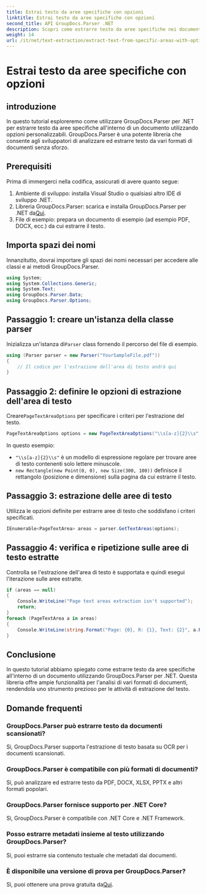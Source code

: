 ```yaml
---
title: Estrai testo da aree specifiche con opzioni
linktitle: Estrai testo da aree specifiche con opzioni
second_title: API GroupDocs.Parser .NET
description: Scopri come estrarre testo da aree specifiche nei documenti utilizzando GroupDocs.Parser per .NET. Esplora le opzioni avanzate di estrazione del testo con questo tutorial.
weight: 14
url: /it/net/text-extraction/extract-text-from-specific-areas-with-options/
---
```


# Estrai testo da aree specifiche con opzioni

## introduzione
In questo tutorial esploreremo come utilizzare GroupDocs.Parser per .NET per estrarre testo da aree specifiche all'interno di un documento utilizzando opzioni personalizzabili. GroupDocs.Parser è una potente libreria che consente agli sviluppatori di analizzare ed estrarre testo da vari formati di documenti senza sforzo.
## Prerequisiti
Prima di immergerci nella codifica, assicurati di avere quanto segue:
1. Ambiente di sviluppo: installa Visual Studio o qualsiasi altro IDE di sviluppo .NET.
2.  Libreria GroupDocs.Parser: scarica e installa GroupDocs.Parser per .NET da[Qui](https://releases.groupdocs.com/parser/net/).
3. File di esempio: prepara un documento di esempio (ad esempio PDF, DOCX, ecc.) da cui estrarre il testo.

## Importa spazi dei nomi
Innanzitutto, dovrai importare gli spazi dei nomi necessari per accedere alle classi e ai metodi GroupDocs.Parser.
```csharp
using System;
using System.Collections.Generic;
using System.Text;
using GroupDocs.Parser.Data;
using GroupDocs.Parser.Options;
```
## Passaggio 1: creare un'istanza della classe parser
 Inizializza un'istanza di`Parser` class fornendo il percorso del file di esempio.
```csharp
using (Parser parser = new Parser("YourSampleFile.pdf"))
{
    // Il codice per l'estrazione dell'area di testo andrà qui
}
```
## Passaggio 2: definire le opzioni di estrazione dell'area di testo
 Creare`PageTextAreaOptions` per specificare i criteri per l'estrazione del testo.
```csharp
PageTextAreaOptions options = new PageTextAreaOptions("\\s[a-z]{2}\\s", new Rectangle(new Point(0, 0), new Size(300, 100)));
```
In questo esempio:
- `"\\s[a-z]{2}\\s"` è un modello di espressione regolare per trovare aree di testo contenenti solo lettere minuscole.
- `new Rectangle(new Point(0, 0), new Size(300, 100))` definisce il rettangolo (posizione e dimensione) sulla pagina da cui estrarre il testo.
## Passaggio 3: estrazione delle aree di testo
Utilizza le opzioni definite per estrarre aree di testo che soddisfano i criteri specificati.
```csharp
IEnumerable<PageTextArea> areas = parser.GetTextAreas(options);
```
## Passaggio 4: verifica e ripetizione sulle aree di testo estratte
Controlla se l'estrazione dell'area di testo è supportata e quindi esegui l'iterazione sulle aree estratte.
```csharp
if (areas == null)
{
    Console.WriteLine("Page text areas extraction isn't supported");
    return;
}
foreach (PageTextArea a in areas)
{
    Console.WriteLine(string.Format("Page: {0}, R: {1}, Text: {2}", a.Page.Index, a.Rectangle, a.Text));
}
```

## Conclusione
In questo tutorial abbiamo spiegato come estrarre testo da aree specifiche all'interno di un documento utilizzando GroupDocs.Parser per .NET. Questa libreria offre ampie funzionalità per l'analisi di vari formati di documenti, rendendola uno strumento prezioso per le attività di estrazione del testo.

## Domande frequenti
### GroupDocs.Parser può estrarre testo da documenti scansionati?
Sì, GroupDocs.Parser supporta l'estrazione di testo basata su OCR per i documenti scansionati.
### GroupDocs.Parser è compatibile con più formati di documenti?
Sì, può analizzare ed estrarre testo da PDF, DOCX, XLSX, PPTX e altri formati popolari.
### GroupDocs.Parser fornisce supporto per .NET Core?
Sì, GroupDocs.Parser è compatibile con .NET Core e .NET Framework.
### Posso estrarre metadati insieme al testo utilizzando GroupDocs.Parser?
Sì, puoi estrarre sia contenuto testuale che metadati dai documenti.
### È disponibile una versione di prova per GroupDocs.Parser?
 Sì, puoi ottenere una prova gratuita da[Qui](https://releases.groupdocs.com/).